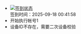 - [![签到状态](https://github.com/womade/Cloud189-Actions/actions/workflows/main.yml/badge.svg?branch=main)](https://github.com/womade/Cloud189-Actions/actions/workflows/main.yml) <br> 签到时间：2025-09-18 00:41:58
- 开始执行帐号1
- 设备ID不存在，需要二次设备校验
